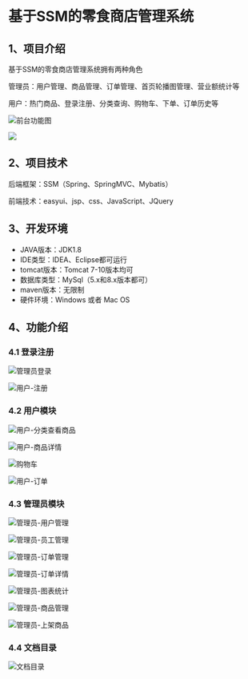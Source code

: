 # 基于SSM的零食商店管理系统



## 1、项目介绍

基于SSM的零食商店管理系统拥有两种角色

管理员：用户管理、商品管理、订单管理、首页轮播图管理、营业额统计等

用户：热门商品、登录注册、分类查询、购物车、下单、订单历史等

![前台功能图](https://project-images-1256969109.cos.ap-chongqing.myqcloud.com/Typora-Images/202208141558522.jpg)

![](https://project-images-1256969109.cos.ap-chongqing.myqcloud.com/Typora-Images/202208141558335.jpeg)

## 2、项目技术

后端框架：SSM（Spring、SpringMVC、Mybatis）

前端技术：easyui、jsp、css、JavaScript、JQuery

## 3、开发环境

- JAVA版本：JDK1.8
- IDE类型：IDEA、Eclipse都可运行
- tomcat版本：Tomcat 7-10版本均可
- 数据库类型：MySql（5.x和8.x版本都可） 
- maven版本：无限制
- 硬件环境：Windows 或者 Mac OS


## 4、功能介绍

### 4.1 登录注册

![管理员登录](https://project-images-1256969109.cos.ap-chongqing.myqcloud.com/Typora-Images/202208141558964.jpg)

![用户-注册](https://project-images-1256969109.cos.ap-chongqing.myqcloud.com/Typora-Images/202208141558150.jpg)

### 4.2 用户模块

![用户-分类查看商品](https://project-images-1256969109.cos.ap-chongqing.myqcloud.com/Typora-Images/202208141559413.jpg)

![用户-商品详情](https://project-images-1256969109.cos.ap-chongqing.myqcloud.com/Typora-Images/202208141559568.jpg)

![购物车](https://project-images-1256969109.cos.ap-chongqing.myqcloud.com/Typora-Images/202208141559082.jpg)

![用户-订单](https://project-images-1256969109.cos.ap-chongqing.myqcloud.com/Typora-Images/202208141559123.jpg)

### 4.3 管理员模块

![管理员-用户管理](https://project-images-1256969109.cos.ap-chongqing.myqcloud.com/Typora-Images/202208141558142.jpg)

![管理员-员工管理](https://project-images-1256969109.cos.ap-chongqing.myqcloud.com/Typora-Images/202208141558866.jpg)

![管理员-订单管理](https://project-images-1256969109.cos.ap-chongqing.myqcloud.com/Typora-Images/202208141558557.jpg)

![管理员-订单详情](https://project-images-1256969109.cos.ap-chongqing.myqcloud.com/Typora-Images/202208141558574.jpg)

![管理员-图表统计](https://project-images-1256969109.cos.ap-chongqing.myqcloud.com/Typora-Images/202208141558352.jpg)

![管理员-商品管理](https://project-images-1256969109.cos.ap-chongqing.myqcloud.com/Typora-Images/202208141558539.jpg)

![管理员-上架商品](https://project-images-1256969109.cos.ap-chongqing.myqcloud.com/Typora-Images/202208141558615.jpg)

### 4.4 文档目录

![文档目录](https://project-images-1256969109.cos.ap-chongqing.myqcloud.com/Typora-Images/202208141558851.jpg)


